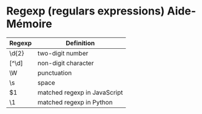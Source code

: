 # Regexp (regulars expressions) Aide-Mémoire

| Regexp         | Definition     |
|--------------|-----------|
| \d{2} | two-digit number |
| [^\d] | non-digit character | 
| \W | punctuation | 
| \s | space | 
| $1 | matched regexp in JavaScript |
| \1 | matched regexp in Python |
